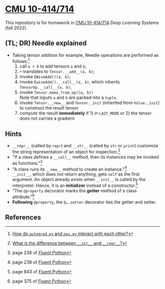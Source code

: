 # [CMU 10-414/714](https://dlsyscourse.org)

This repository is for homework in [CMU 10-414/714](https://dlsyscourse.org) *Deep Learning Systems* (fall 2022).

## (TL; DR) Needle explained

- Taking tensor addition for example, Needle operations are performed as follows:[^call_stack]<br>
  1. call `a + b` to add tensors `a` and `b`;
  2. `+` translates to `Tensor.__add__(a, b)`;
  3. invoke `EWiseAdd()(a, b)`;
  4. invoke `EwiseAdd().__call__(a, b)`, which inherits `TensorOp.__call__(a, b)`;
  5. invoke `Tensor.make_from_op((a, b))`<br>
     Note that inputs `a` and `b` are packed into a `tuple`.
  6. invoke `Tensor.__new__` and `Tensor._init` (inherited from `Value._init`) to construct the result tensor
  7. compute the result **immediately** if 1) in `LAZY_MODE` or 2) the tensor does not carries a gradient
## Hints

- `__repr__` (called by `repr`) and `__str__` (called by `str` or `print`) customize the string representation of an object for inspection.[^repr_str]
- "If a class defines a `__call__` method, then its instances may be invoked as functions."[^call]
- "A class runs its `__new__` method to create an instance."[^new]<br>
  `__init__`, which does not return anything, gets `self` as the first argument. An object already exists when `__init__` is called by the interpreter. Hence, it is an **initializer** instead of a constructor.[^init]
- "The `@property` decorator marks the **getter** method of a class attribute."[^property]
- **Following** `@property`, the `@….setter` decorator ties the getter and setter.

## References

[^call_stack]: [How do `autograd.py` and `ops.py` interact with each other?](https://forum.dlsyscourse.org/t/how-do-autograd-py-and-ops-py-interact-with-each-other/2435/3?u=will)

[^repr_str]: [What is the difference between `__str__` and `__repr__`?](https://stackoverflow.com/a/2626364)

[^call]: page $238$ of [*Fluent Python*](https://www.oreilly.com/library/view/fluent-python-2nd/9781492056348/)

[^new]: page $238$ of [Fluent Python](https://www.oreilly.com/library/view/fluent-python-2nd/9781492056348/)

[^init]: page $843$ of [Fluent Python](https://www.oreilly.com/library/view/fluent-python-2nd/9781492056348/)

[^property]: page $375$ of [Fluent Python](https://www.oreilly.com/library/view/fluent-python-2nd/9781492056348/)
